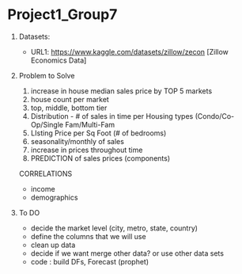 # Project1_Group7

1. Datasets:
   - URL1: https://www.kaggle.com/datasets/zillow/zecon [Zillow Economics Data]
  
2. Problem to Solve
      1. increase in house median sales price by TOP 5 markets
      2. house count per market
      3. top, middle, bottom tier
      4. Distribution - # of sales in time per Housing types (Condo/Co-Op/Single Fam/Multi-Fam
      5. LIsting Price per Sq Foot (# of bedrooms)
      6. seasonality/monthly of sales 
      7. increase in prices throughout time
      8. PREDICTION of sales prices (components)

      CORRELATIONS
      - income 
      - demographics 

3. To DO
   - decide the market level (city, metro, state, country)
   - define the columns that we will use
   - clean up data
   - decide if we want merge other data? or use other data sets
   - code : build DFs, Forecast (prophet)
   
